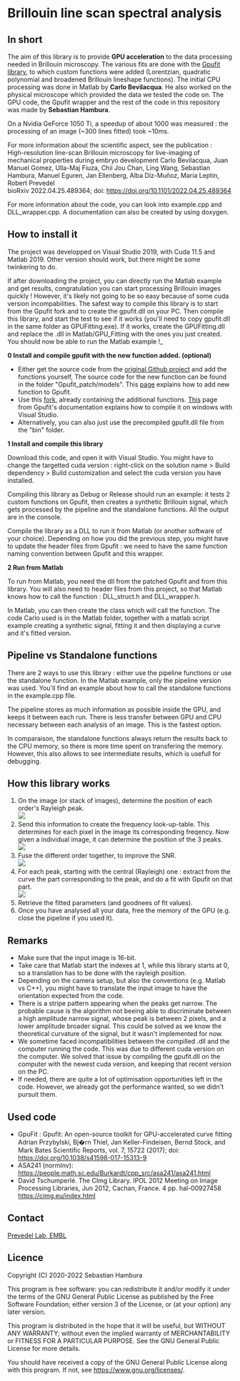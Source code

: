 # Brillouin line scan spectral analysis 

## In short
The aim of this library is to provide **GPU acceleration** to the data processing needed in Brillouin microscopy.
The various fits are done with the [Gpufit library](https://github.com/gpufit/Gpufit), to which custom functions were added
(Lorentzian, quadratic polynomial and broadened Brillouin lineshape functions). 
The initial CPU processing was done in Matlab by **Carlo Bevilacqua**. He also worked on the physical microscope
which provided the data we tested the code on.
The GPU code, the Gpufit wrapper and the rest of the code in this repository was made by **Sebastian Hambura**. 


On a Nvidia GeForce 1050 Ti, a speedup of about 1000 was measured :
the processing of an image (~300 lines fitted) took ~10ms. 

For more information about the scientific aspect, see the publication :  
	High-resolution line-scan Brillouin microscopy for live-imaging of 
	mechanical properties during embryo development
	Carlo Bevilacqua, Juan Manuel Gomez, Ulla-Maj Fiuza, 
	Chii Jou Chan, Ling Wang, Sebastian Hambura, Manuel Eguren, Jan Ellenberg, 
	Alba Diz-Muñoz, Maria Leptin, Robert Prevedel  
	bioRxiv 2022.04.25.489364; doi: https://doi.org/10.1101/2022.04.25.489364 

For more information about the code, you can look into example.cpp and DLL_wrapper.cpp. A documentation can 
also be created by using doxygen.


## How to install it
The project was developped on Visual Studio 2019, with Cuda 11.5 and Matlab 2019. Other version should work,
but there might be some twinkering to do.

If after downloading the project, you can directly run the Matlab example and get results, congratulation 
you can start processing Brillouin images quickly ! However, it's likely not going to be so easy because of 
some cuda version incompabilities. The safest way to compile this library is to start from the 
Gpufit fork and to create the gpufit.dll on your PC. Then compile this library, and start the test to see if it works
(you'll need to copy gpufit.dll in the same folder as GPUFitting.exe). If it works, create the GPUFitting.dll 
and replace the .dll in Matlab/GPU_Fitting with the ones you just created. You should now be able to run the Matlab example !_


**0 Install and compile gpufit with the new function added. (optional)**

- Either get the source code from the [original Github project](https://github.com/gpufit/Gpufit) and add the functions yourself, 
The source code for the new function can be found in the folder "Gpufit_patch/models". 
This [page](https://gpufit.readthedocs.io/en/latest/customization.html) explains how to add new function to Gpufit.
- Use this [fork](https://github.com/prevedel-lab/Gpufit), already containing the additional functions.
[This](https://gpufit.readthedocs.io/en/latest/installation.html#running-cmake-from-the-command-line)
 page from Gpufit's documentation explains how to compile it on windows with Visual Studio. 
- Alternatively, you can also just use the precompiled gpufit.dll file from the "bin" folder.

**1 Install and compile this library**

Download this code, and open it with Visual Studio. You might have to change the targetted cuda version :
right-click on the solution name > Build dependency > Build customization and select the cuda version you have installed.

Compiling this library as Debug or Release should run an example: it tests 2 custom functions on Gpufit, then creates
a synthetic Brillouin signal, which gets processed by the pipeline and the standalone functions. All the output are in 
the console.

Compile the library as a DLL to run it from Matlab (or another software of your choice). Depending on how you did the 
previous step, you might have to update the header files from Gpufit : we need to have the same function naming convention 
between Gpufit and this wrapper.

**2 Run from Matlab**

To run from Matlab, you need the dll from the patched Gpufit and from this library. You will also need to header files from
this project, so that Matlab knows how to call the function : DLL_struct.h and DLL_wrapper.h.

In Matlab, you can then create the class which will call the function. The code Carlo used is in the Matlab folder, 
together with a matlab script example creating a synthetic signal, fitting it and then displaying a curve and it's 
fitted version. 


## Pipeline vs Standalone functions
	
 There are 2 ways to use this library : either use the pipeline functions or use the standalone function. In the Matlab 
 example, only the pipeline version was used. You'll find an example about how to call the standalone functions in 
 the example.cpp file.

 The pipeline stores as much information as possible inside the GPU, and keeps it between each run. There is less transfer between GPU 
 and CPU necessary between each analysis of an image. This is the fastest option.

 In comparaison, the standalone functions always return the results back to the CPU memory, so there is more time spent 
 on transfering the memory. However, this also allows to see intermediate results, which is usefull for debugging.

## How this library works


1. On the image (or stack of images), determine the position of each order's Rayleigh peak.  
![](images/signal_with_positions.png)
2. Send this information to create the frequency look-up-table. This determines for each pixel in the image
its corresponding freqency. Now given a individual image, it can determine the position of the 3 peaks.  
![](images/frq_lut.png)
3. Fuse the different order together, to improve the SNR.  
![](images/summed_curve.png)
4. For each peak, starting with the central (Rayleigh) one : extract from the curve the part corresponding to the peak, 
and do a fit with Gpufit on that part.  
![](images/fitted_curve.png)
5. Retrieve the fitted parameters (and goodnees of fit values). 
6. Once you have analysed all your data, free the memory of the GPU (e.g. close the pipeline if you used it).      

## Remarks

* Make sure that the input image is 16-bit.
* Take care that Matlab start the indexes at 1, while this library starts at 0, so a translation has to be done
with the rayleigh position.
* Depending on the camera setup, but also the conventions (e.g. Matlab vs C++), you might have to translate the input
image to have the orientation expected from the code.
* There is a stripe pattern appearing when the peaks get narrow. The probable cause is the algorithm not beeing able
 to discriminate between a high amplitude narrow signal, whose peak is between 2 pixels, and a lower amplitude broader signal. 
This could be solved as we know the theoretical curvature of the signal, but it wasn't implemented for now.
* We sometime faced incompatibilities between the compilled .dll and the computer running the code. This was due to different cuda version on 
the computer. We solved that issue by compiling the gpufit.dll on the computer with the newest cuda version, and keeping that recent version
on the PC.
* If needed, there are quite a lot of optimisation opportunities left in the code. However, we already got the 
performance wanted, so we didn't pursuit them.

## Used code

* GpuFit : Gpufit: An open-source toolkit for GPU-accelerated curve fitting
 Adrian Przybylski, Bj�rn Thiel, Jan Keller-Findeisen, Bernd Stock, and Mark Bates
 Scientific Reports, vol. 7, 15722 (2017); doi: https://doi.org/10.1038/s41598-017-15313-9
* ASA241 (normInv): https://people.math.sc.edu/Burkardt/cpp_src/asa241/asa241.html
* David Tschumperlé. The CImg Library. IPOL 2012 Meeting on Image Processing Libraries, Jun 2012,
Cachan, France. 4 pp. hal-00927458 https://cimg.eu/index.html

## Contact

[Prevedel Lab, EMBL](https://www.prevedel.embl.de/)

## Licence

Copyright (C) 2020-2022  Sebastian Hambura

This program is free software: you can redistribute it and/or modify
it under the terms of the GNU General Public License as published by
the Free Software Foundation; either version 3 of the License, or
(at your option) any later version.

This program is distributed in the hope that it will be useful,
but WITHOUT ANY WARRANTY; without even the implied warranty of
MERCHANTABILITY or FITNESS FOR A PARTICULAR PURPOSE.  See the
GNU General Public License for more details.

You should have received a copy of the GNU General Public License
along with this program.  If not, see <https://www.gnu.org/licenses/>.
